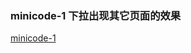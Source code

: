 ### minicode-1 下拉出现其它页面的效果
[minicode-1](https://github.com/1109955705/xcx-demo/blob/master/minicode-1/README.md)